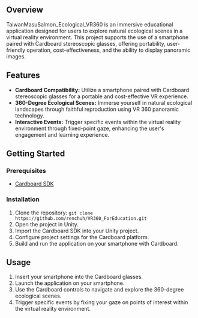 ## Overview
TaiwanMasuSalmon_Ecological_VR360 is an immersive educational application designed for users to explore natural ecological scenes in a virtual reality environment. This project supports the use of a smartphone paired with Cardboard stereoscopic glasses, offering portability, user-friendly operation, cost-effectiveness, and the ability to display panoramic images.

## Features
- **Cardboard Compatibility:** Utilize a smartphone paired with Cardboard stereoscopic glasses for a portable and cost-effective VR experience.
- **360-Degree Ecological Scenes:** Immerse yourself in natural ecological landscapes through faithful reproduction using VR 360 panoramic technology.
- **Interactive Events:** Trigger specific events within the virtual reality environment through fixed-point gaze, enhancing the user's engagement and learning experience.

## Getting Started

### Prerequisites
- [Cardboard SDK](https://developers.google.com/cardboard)

### Installation
1. Clone the repository: `git clone https://github.com/renchuh/VR360_ForEducation.git`
2. Open the project in Unity.
3. Import the Cardboard SDK into your Unity project.
4. Configure project settings for the Cardboard platform.
5. Build and run the application on your smartphone with Cardboard.

## Usage
1. Insert your smartphone into the Cardboard glasses.
2. Launch the application on your smartphone.
3. Use the Cardboard controls to navigate and explore the 360-degree ecological scenes.
4. Trigger specific events by fixing your gaze on points of interest within the virtual reality environment.
